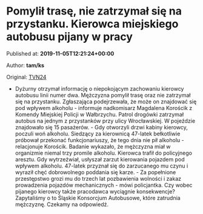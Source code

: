 
# Pomylił trasę, nie zatrzymał się na przystanku. Kierowca miejskiego autobusu pijany w pracy

Published at: **2019-11-05T12:21:24+00:00**

Author: **tam/ks**

Original: [TVN24](https://www.tvn24.pl/wroclaw,44/walbrzych-kierowca-autobusu-miejskiego-mial-niemal-3-promile-zostal-zatrzymany,983025.html)

- Dyżurny otrzymał informację o niepokojącym zachowaniu kierowcy autobusu linii numer dwa. Mężczyzna pomylił trasę oraz nie zatrzymał się na przystanku. Zgłaszająca podejrzewała, że może on znajdować się pod wpływem alkoholu - informuje nadkomisarz Magdalena Korościk z Komendy Miejskiej Policji w Wałbrzychu.
Patrol drogówki zatrzymał autobus na jednym z przystanków przy ulicy Wrocławskiej. W pojeździe znajdowało się 15 pasażerów. - Gdy otworzyli drzwi kabiny kierowcy, poczuli woń alkoholu. Siedzący za kierownicą 47-latek bełkotliwie próbował przekonać funkcjonariuszy, że tego dnia nie pił alkoholu - relacjonuje Korościk.
Badanie wykazało, że mężczyzna miał w organizmie niemal trzy promile alkoholu.
Kierowca trafił do policyjnego aresztu. Gdy wytrzeźwiał, usłyszał zarzut kierowania pojazdem pod wpływem alkoholu. 47-latek przyznał się do zarzucanego mu czynu i wyraził chęć dobrowolnego poddania się karze. - Za popełnione przestępstwo grozi mu do trzech lat pozbawienia wolności i zakaz prowadzenia pojazdów mechanicznych - mówi policjantka.
Czy wobec pijanego kierowcy także pracodawca wyciągnie konsekwencje? Zapytaliśmy o to Śląskie Konsorcjum Autobusowe, które zatrudnia mężczyznę. Czekamy na odpowiedź.
